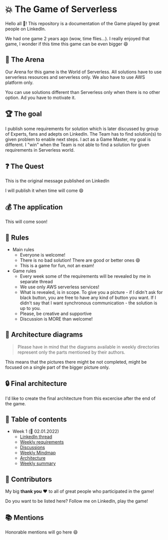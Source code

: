 # :boom: The Game of Serverless

Hello all :wave:! This repository is a documentation of the Game played by great people on LinkedIn.

We had one game 2 years ago (wow, time flies...). I really enjoyed that game, I wonder if this time this game can be even bigger :smile:

## :circus_tent: The Arena

Our Arena for this game is the World of Serverless. All solutions have to use serverless resources and serverless only. We also have to use AWS platform only.

You can use solutions different than Serverless only when there is no other option. Ad you have to motivate it.

## :trophy: The goal

I publish some requirements for solution which is later discussed by group of Experts, fans and adepts on LinkedIn. The Team has to find solution(s) to given problem to enable next steps. I act as a Game Master, my goal is different. I "win" when the Team is not able to find a solution for given requirements in Serverless world.

## :question: The Quest

This is the original message published on LinkedIn

I will publish it when time will come :smile:

## :moneybag: The application

This will come soon!

## :scroll: Rules

* Main rules
  * Everyone is welcome!
  * There is no bad solution! There are good or better ones :smile:
  * This is a game for fun, not an exam!
* Game rules
  * Every week some of the requirements will be revealed by me in separate thread
  * We use only AWS serverless services!
  * What is revealed, is in scope. To give you a picture - if I didn't ask for black button, you are free to have any kind of button you want. If I didn't say that I want synchronous communication - the solution is up to you.
  * Please, be creative and supportive
  * Discussion is MORE than welcome!

## :triangular_ruler: Architecture diagrams

> Please have in mind that the diagrams available in weekly directories represent only the parts mentioned by their authors.

This means that the pictures there might be not completed, might be focused on a single part of the bigger picture only.

## :lock: Final architecture

I'd like to create the final architecture from this excercise after the end of the game.

## :notebook_with_decorative_cover: Table of contents

* Week 1 (:date: 02.01.2022)
  * [LinkedIn thread](Game2025/week01/README.md#thread)
  * [Weekly requirements](Game2025/week01/README.md#requirements)
  * [Discussions](Game2025/week01/README.md#discussions)
  * [Weekly Mindmap](Game2025/week01/assets/week1-map.png)
  * [Architecture](Game2025/week01/README.md#architecture)
  * [Weekly summary](Game2025/week01/README.md#statistics)

## :pray: Contributors

My big **thank you** :heart: to all of great people who participated in the game!

Do you want to be listed here? Follow me on LinkedIn, play the game!

## :books: Mentions

Honorable mentions will go here :smile:
